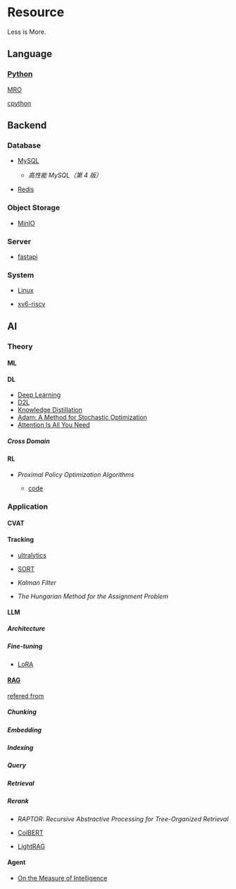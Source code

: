 # Resource

Less is More.

## Language

### [Python](https://docs.python.org/3/)

[MRO](https://opendylan.org/_static/c3-linearization.pdf)

[cpython](https://github.com/python/cpython)

## Backend

### Database

- [MySQL](https://dev.mysql.com/doc/refman/8.4/en/)

  - _高性能 MySQL（第 4 版）_

- [Redis](https://redis.io/docs/latest/develop/)

### Object Storage

- [MinIO](https://docs.min.io/enterprise/aistor-object-store/)

### Server

- [fastapi](https://fastapi.tiangolo.com/)

### System

- [Linux](https://www.kernel.org/doc/html/latest/)

- [xv6-riscv](https://github.com/mit-pdos/xv6-riscv)

## AI

### Theory

#### ML

#### DL

- [Deep Learning](https://github.com/exacity/deeplearningbook-chinese)
- [D2L](https://zh.d2l.ai/)
- [Knowledge Distillation](https://arxiv.org/abs/1503.02531)
- [Adam: A Method for Stochastic Optimization](https://arxiv.org/abs/1412.6980)
- [Attention Is All You Need](https://arxiv.org/abs/1706.03762)

##### Cross Domain

#### RL

- _Proximal Policy Optimization Algorithms_

  - [code](https://github.com/nikhilbarhate99/PPO-PyTorch)

### Application

#### CVAT

#### Tracking

- [ultralytics](https://docs.ultralytics.com/zh/)

- [SORT](https://arxiv.org/abs/1602.00763)

- _Kalman Filter_

- _The Hungarian Method for the Assignment Problem_

#### LLM

##### Architecture

##### Fine-tuning

- [LoRA](https://arxiv.org/abs/2106.09685)

#### [RAG](https://arxiv.org/abs/2005.11401)

[refered from](https://syhya.github.io/zh/)

##### Chunking

##### Embedding

##### Indexing

##### Query

##### Retrieval

##### Rerank

#####

- _RAPTOR: Recursive Abstractive Processing for Tree-Organized Retrieval_

- [ColBERT](https://github.com/stanford-futuredata/ColBERT)

- [LightRAG](https://github.com/HKUDS/LightRAG)

#### Agent

- [On the Measure of Intelligence](https://arxiv.org/abs/1911.01547v2)
